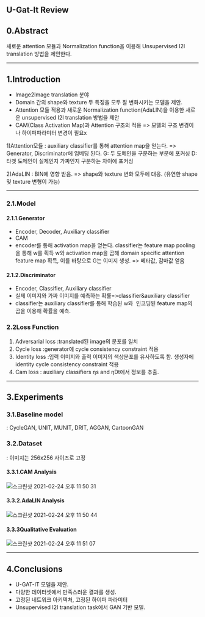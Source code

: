 ## U-Gat-It Review

## 0.Abstract
새로운 attention 모듈과 Normalization function을 이용해
Unsupervised I2I translation 방법을 제안한다.

------------------
## 1.Introduction
- Image2Image translation 분야
- Domain 간의 shape와 texture 두 특징을 모두 잘 변화시키는 모델을 제안.
- Attention 모듈 적용과 새로운 Normalization function(AdaLIN)을 이용한 새로운 unsupervised I2I translation 방법을 제안
- CAM(Class Activation Map)과 Attention 구조의 적용 => 모델의 구조 변경이나 하이퍼파라미터 변경이 필요x 

1)Attention모듈 : auxiliary classifier를 통해 attention map을 얻는다. 
=> Generator, Discriminator에 임베딩 된다.
G: 두 도메인을 구분하는 부분에 포커싱
D: 타겟 도메인이 실제인지 가짜인지 구분하는 차이에 포커싱

2)AdaLIN
: BIN에 영향 받음.
=> shape와 texture 변화 모두에 대응.
(유연한 shape및 texture 변형이 가능)

------------------
### 2.1.Model 
#### 2.1.1.Generator
- Encoder, Decoder, Auxiliary classifier
- CAM
- encoder를 통해 activation map을 얻는다. classifier는 feature map pooling 을 통해 w를 획득 w와 activation map을 곱해 domain specific attention feature map 획득, 이를 바탕으로 G는 이미지 생성. => 베타값, 감마값 얻음

#### 2.1.2.Discriminator
- Encoder, Classifier, Auxiliary classifier
- 실제 이미지와 가짜 이미지를 예측하는 확률=>classifier&auxiliary classifier
- classifier는 auxiliary classifier를 통해 학습된 w와  인코딩된 feature map의 곱을 이용해 확률을 예측.

### 2.2Loss Function

1) Adversarial loss :translated된 image의 분포를 일치
2) Cycle loss :generator에 cycle consistency constraint 적용
3) Identity loss
:입력 이미지와 출력 이미지의 색상분포를 유사하도록 함.
생성자에 identity cycle consistency constraint 적용
4) Cam loss : auxiliary classifiers ηs and ηDt에서 정보를 추출.
------------------
## 3.Experiments
### 3.1.Baseline model
: CycleGAN, UNIT, MUNIT, DRIT, AGGAN, CartoonGAN
### 3.2.Dataset
: 이미지는 256x256 사이즈로 고정
#### 3.3.1.CAM Analysis
![스크린샷 2021-02-24 오후 11 50 31](https://user-images.githubusercontent.com/50253860/109019661-88916c00-76fc-11eb-8e9f-842957b5f40e.png)

#### 3.3.2.AdaLIN Analysis
![스크린샷 2021-02-24 오후 11 50 44](https://user-images.githubusercontent.com/50253860/109019578-77e0f600-76fc-11eb-992d-a3f046ad224f.png)

#### 3.3.3Qualitative Evaluation
![스크린샷 2021-02-24 오후 11 51 07](https://user-images.githubusercontent.com/50253860/109019482-64ce2600-76fc-11eb-9896-9ffa9fb7bd5c.png)

------------------
## 4.Conclusions
- U-GAT-IT 모델을 제안.
- 다양한 데이터셋에서 만족스러운 결과를 생성.
- 고정된 네트워크 아키텍처, 고정된 하이퍼 파라미터
- Unsupervised I2I translation task에서 GAN 기반 모델.
